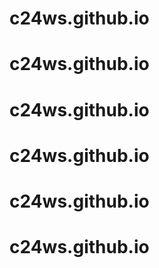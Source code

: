 # c24ws.github.io
# c24ws.github.io
# c24ws.github.io
# c24ws.github.io
# c24ws.github.io
# c24ws.github.io

